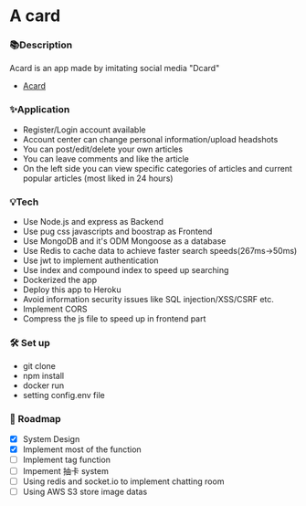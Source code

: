 # A card


### 📚Description
Acard is an app made by imitating social media "Dcard"
- [Acard](https://a-card.herokuapp.com/ "link")

### ✨Application
- Register/Login account available
- Account center can change personal information/upload headshots
- You can post/edit/delete your own articles
- You can leave comments and like the article
- On the left side you can view specific categories of articles and current popular articles (most liked in 24 hours)
<!-- - You can use the forgotten password, and a verification mail will be sent to the registered mailbox -->

### 💡Tech
- Use Node.js and express as Backend
- Use pug css javascripts and boostrap as Frontend
- Use MongoDB and it's ODM Mongoose as a database
- Use Redis to cache data to achieve faster search speeds(267ms->50ms)
- Use jwt to implement authentication
- Use index and compound index to speed up searching
- Dockerized the app
- Deploy this app to Heroku
- Avoid information security issues like SQL injection/XSS/CSRF etc. 
- Implement CORS
- Compress the js file to speed up in frontend part
<!-- - Use stripe串接金流 -->
<!-- - Use SendGrid第三方Email服務 -->

### 🛠️ Set up
- git clone
- npm install
- docker run
- setting config.env file

### 🦶 Roadmap
- [x] System Design
- [x] Implement most of the function
- [ ] Implement tag function
- [ ] Impement 抽卡 system
- [ ] Using redis and socket.io to implement chatting room
- [ ] Using AWS S3 store image datas

